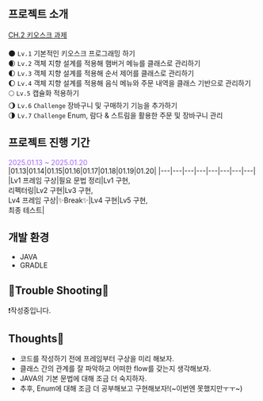 ## 프로젝트 소개
[CH.2 키오스크 과제](https://teamsparta.notion.site/Spring-5-CH-2-17a2dc3ef51480ecac48d9f8a5c5b50a)
<br><br>
🌑 `Lv.1` 기본적인 키오스크 프로그래밍 하기 <br>
🌒 `Lv.2` 객체 지향 설계를 적용해 햄버거 메뉴를 클래스로 관리하기 <br>
🌓 `Lv.3` 객체 지향 설계를 적용해 순서 제어를 클래스로 관리하기 <br>
🌔 `Lv.4` 객체 지향 설계를 적용해 음식 메뉴와 주문 내역을 클래스 기반으로 관리하기 <br>
🌕 `Lv.5` 캡슐화 적용하기 <br>
🌖 `Lv.6` `Challenge` 장바구니 및 구매하기 기능을 추가하기 <br>
🌗 `Lv.7` `Challenge` Enum, 람다 & 스트림을 활용한 주문 및 장바구니 관리 <br>

## 프로젝트 진행 기간
<span style="color:#A566FF;">2025.01.13 ~ 2025.01.20</span> <br>
|01.13|01.14|01.15|01.16|01.17|01.18|01.19|01.20|
|---|---|---|---|---|---|---|---|
|Lv1 프레임 구상|필요 문법 정리|Lv1 구현,<br>리펙터링|Lv2 구현|Lv3 구현,<br>Lv4 프레임 구상|✨Break✨|Lv4 구현|Lv5 구현,<br> 최종 테스트|

## 개발 환경
* JAVA
* GRADLE

## 🧨Trouble Shooting🔫
❗️작성중입니다.

## Thoughts💭
* 코드를 작성하기 전에 프레임부터 구상을 미리 해보자.
* 클래스 간의 관계를 잘 파악하고 어떠한 flow를 갖는지 생각해보자.
* JAVA의 기본 문법에 대해 조금 더 숙지하자.
* 추후, Enum에 대해 조금 더 공부해보고 구현해보자!(~이번엔 못했지만ㅜㅜ~)
